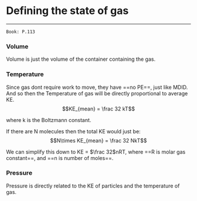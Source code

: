 # Defining the state of gas
---
```ad-Resources
Book: P.113
```

### Volume
Volume is just the volume of the container containing the gas.

### Temperature
Since gas dont require work to move, they have ==no PE==, just like MDID. And so then the Temperature of gas will be directly proportional to average KE.
$$KE_{mean} = \frac 32 kT$$

where k is the Boltzmann constant.

If there are N molecules then the total KE would just be:
$$N\times KE_{mean} = \frac 32 NkT$$

We can simplify this down to KE = $\frac 32$nRT,  where ==R is molar gas constant==, and ==n is number of moles==.

### Pressure
Pressure is directly related to the KE of particles and the temperature of gas.
